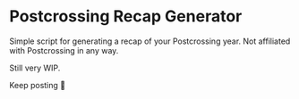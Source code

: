 # Postcrossing Recap Generator

Simple script for generating a recap of your Postcrossing year.
Not affiliated with Postcrossing in any way.

Still very WIP.

Keep posting 📨
